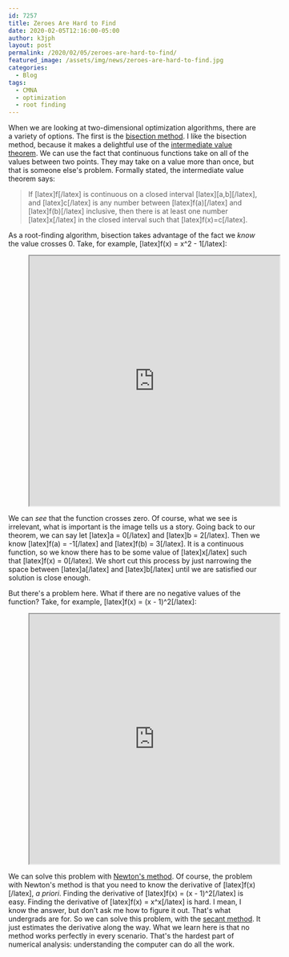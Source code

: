 ```yaml
---
id: 7257
title: Zeroes Are Hard to Find
date: 2020-02-05T12:16:00-05:00
author: k3jph
layout: post
permalink: /2020/02/05/zeroes-are-hard-to-find/
featured_image: /assets/img/news/zeroes-are-hard-to-find.jpg
categories:
  - Blog
tags:
  - CMNA
  - optimization
  - root finding
---
```

When we are looking at two-dimensional optimization algorithms,
there are a variety of options. The first is the [bisection
method](http://www.mathcs.emory.edu/~cheung/Courses/170/Syllabus/07/bisection.html).
I like the bisection method, because it makes a delightful use of
the [intermediate value
theorem](https://www.mathsisfun.com/algebra/intermediate-value-theorem.html).
We can use the fact that continuous functions take on all of the
values between two points. They may take on a value more than once,
but that is someone else's problem. Formally stated, the intermediate
value theorem says:

> If [latex]f[/latex] is continuous on a closed interval
[latex][a,b][/latex], and [latex]c[/latex] is any number between
[latex]f(a)[/latex] and [latex]f(b)[/latex] inclusive, then there
is at least one number [latex]x[/latex] in the closed interval such
that [latex]f(x)=c[/latex].

As a root-finding algorithm, bisection takes advantage of the fact
we _know_ the value crosses 0\. Take, for example, [latex]f(x) =
x^2 - 1[/latex]:

<center>
<figure><iframe src="https://www.desmos.com/calculator/cqxqmqbeml?embed"
width="500px" height="500px"></iframe></figure>
</center>

We can _see_ that the function crosses zero. Of course, what we see
is irrelevant, what is important is the image tells us a story.
Going back to our theorem, we can say let [latex]a = 0[/latex] and
[latex]b = 2[/latex]. Then we know [latex]f(a) = -1[/latex] and
[latex]f(b) = 3[/latex]. It is a continuous function, so we know
there has to be some value of [latex]x[/latex] such that [latex]f(x)
= 0[/latex]. We short cut this process by just narrowing the space
between [latex]a[/latex] and [latex]b[/latex] until we are satisfied
our solution is close enough.

But there's a problem here. What if there are no negative values
of the function? Take, for example, [latex]f(x) = (x - 1)^2[/latex]:

<center>
<figure><iframe src="https://www.desmos.com/calculator/ayhmgxigem?embed"
width="500px" height="500px"></iframe></figure>
</center>

We can solve this problem with [Newton's
method](https://www.math.ubc.ca/~anstee/math104/newtonmethod.pdf). Of
course, the problem with Newton's method is that you need to know
the derivative of [latex]f(x)[/latex], _a priori_. Finding the derivative of
[latex]f(x) = (x - 1)^2[/latex] is easy. Finding the derivative of
[latex]f(x) = x^x[/latex] is hard. I mean, I know the answer, but
don't ask me how to figure it out. That's what undergrads are for.
So we can solve this problem, with the [secant
method](https://www.sciencedirect.com/topics/engineering/secant-method). It
just estimates the derivative along the way. What we learn here is
that no method works perfectly in every scenario. That's the hardest
part of numerical analysis: understanding the computer can do all
the work.
